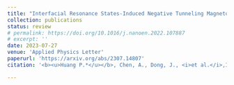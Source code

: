 ```yaml
---
title: "Interfacial Resonance States-Induced Negative Tunneling Magneto-resistance in Orthogonally-Magnetized CoFeB/MgO/CoFeB"
collection: publications
status: review
# permalink: https://doi.org/10.1016/j.nanoen.2022.107887
# excerpt: ''
date: 2023-07-27
venue: 'Applied Physics Letter'
paperurl: 'https://arxiv.org/abs/2307.14807'
citation: '<b><u>Huang P.*</u></b>, Chen, A., Dong, J., <i>et al.</i>,Interfacial Resonance States-Induced Negative Tunneling Magneto-resistance in Orthogonally-Magnetized CoFeB/MgO/CoFeB (arXiv:2307.14807, under review by <b><i>Applied Physics Letter</i></b>).'

---
```

<!-- The self-powered wireless switch is one of the successful battery-free electronic products, which can be fully powered by a small mechanical energy harvesting (MEH). In most existing designs, bistable toggling electromagnetic energy harvesters are utilized to extract the mechanical energy associated with the switch toggling motions. Although such MEH modules are already put into volume production, the toggling dynamics and their energy profile have not been seriously investigated yet. This paper gives a comprehensive study of this toggling MEH. The released energy in a toggling action is quantified based on a varying potential well theoretical model. The mechanical–magnetic–electrical interaction within this dynamic system is better revealed with a simulation model built in Matlab Simulink. Experimental results further validate both the theory and simulation. The new insight into these quasi-static MEH systems and their essential potential energy precharging mechanism fills the gap between leading engineering practice and lagging academic study, in terms of application significance, over the last two decades. -->

<!-- [Download paper here](https://doi.org/10.1016/j.nanoen.2022.107887) -->

<!-- Recommended citation: Your Name, You. (2009). "Paper Title Number 1." <i>Journal 1</i>. 1(1). -->
